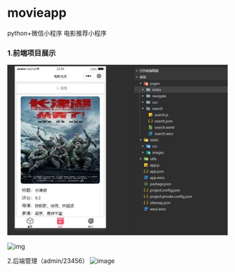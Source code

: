 # movieapp

python+微信小程序
电影推荐小程序

### 1.前端项目展示

![img](./images/1.jpg)

![img](./images/2.GPJ)

2.后端管理（admin/23456）
![image](https://user-images.githubusercontent.com/75122356/182167086-592378a4-d95d-4307-8f40-c923947b860b.png)
